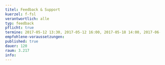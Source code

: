 ```yaml
---
titel: Feedback & Support
kuerzel: f-fsl
verantwortlich: alle
typ: feedback
pflicht: true
termine: 2017-05-12 13:30, 2017-05-12 16:00, 2017-05-18 14:00, 2017-06-09 16:00, 2017-06-09 16:00, 2017-05-05 14:00, 2017-05-05 16:00, 2017-05-26 15:00, 2017-06-08 14:00, 2017-06-08 16:00, 2017-05-19 14:00
empfohlene-voraussetzungen: 
published: true
dauer: 120
raum: 3.217
info: 
---
```


